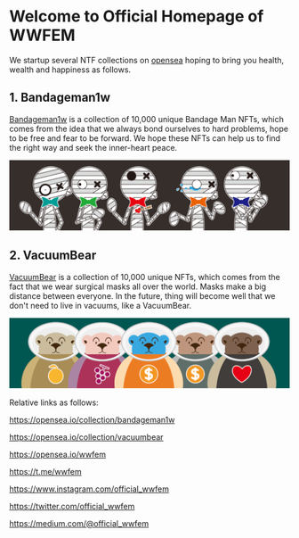 # Welcome to Official Homepage of WWFEM
We startup several NTF collections on [opensea](https://opensea.io/wwfem) hoping to bring you health, wealth and happiness as follows.
 
## 1. Bandageman1w
[Bandageman1w](https://opensea.io/collection/bandageman1w) is a collection of 10,000 unique Bandage Man NFTs, which comes from the idea that we always bond ourselves to hard problems, hope to be free and fear to be forward. We hope these NFTs can help us to find the right way and seek the inner-heart peace.

![banner Bandageman1w](https://github.com/wwfem/official_wwfem/blob/main/logo/Banner.png)

## 2. VacuumBear
[VacuumBear](https://opensea.io/collection/vacuumbear) is a collection of 10,000 unique NFTs, which comes from the fact that we wear surgical masks all over the world. Masks make a big distance between everyone. In the future, thing will become well that we don't need to live in vacuums, like a VacuumBear. 

![banner BannerVacuumBear](https://github.com/wwfem/official_wwfem/blob/main/logo/BearBanner.png)


Relative links as follows:

https://opensea.io/collection/bandageman1w

https://opensea.io/collection/vacuumbear

https://opensea.io/wwfem

https://t.me/wwfem

https://www.instagram.com/official_wwfem

https://twitter.com/official_wwfem

https://medium.com/@official_wwfem
